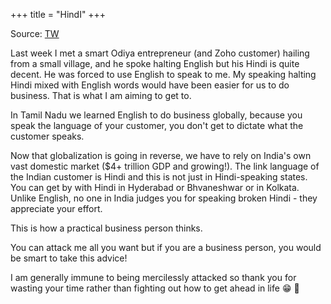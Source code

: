 +++
title = "HindI"
+++

Source: [TW](https://x.com/svembu/status/1904012784201072908)

Last week I met a smart Odiya entrepreneur (and Zoho customer) hailing from a small village, and he spoke halting English but his Hindi is quite decent. He was forced to use English to speak to me. My speaking halting Hindi mixed with English words would have been easier for us to do business. That is what I am aiming to get to.

In Tamil Nadu we learned English to do business globally, because you speak the language of your customer, you don't get to dictate what the customer speaks. 

Now that globalization is going in reverse, we have to rely on India's own vast domestic market ($4+ trillion GDP and growing!).  The link language of the Indian customer is Hindi and this is not just in Hindi-speaking states. You can get by with Hindi in Hyderabad or Bhvaneshwar or in Kolkata. Unlike English, no one in India judges you for speaking broken Hindi - they appreciate your effort.

This is how a practical business person thinks.

You can attack me all you want but if you are a business person, you would be smart to take this advice! 

I am generally immune to being mercilessly attacked so thank you for wasting your time rather than fighting out how to get ahead in life 😁 🙏
